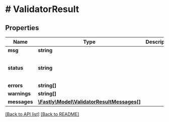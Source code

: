 # # ValidatorResult

## Properties

Name | Type | Description | Notes
------------ | ------------- | ------------- | -------------
**msg** | **string** |  | [optional] 
**status** | **string** |  | [optional]  [one of: 'error', 'ok']
**errors** | **string[]** |  | [optional] 
**warnings** | **string[]** |  | [optional] 
**messages** | [**\Fastly\Model\ValidatorResultMessages[]**](ValidatorResultMessages.md) |  | [optional] 


[[Back to API list]](../../README.md#endpoints) [[Back to README]](../../README.md)
